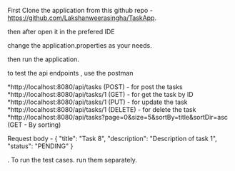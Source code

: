 First Clone the application from this github repo - https://github.com/Lakshanweerasingha/TaskApp.

then after open it in the prefered IDE

change the application.properties as your needs.

then run the application.

to test the api endpoints , use the postman

*http://localhost:8080/api/tasks (POST) - for post the tasks
*http://localhost:8080/api/tasks/1 (GET) - for get the task by ID
*http://localhost:8080/api/tasks/1 (PUT) - for update the task
*http://localhost:8080/api/tasks/1 (DELETE) - for delete the task
*http://localhost:8080/api/tasks?page=0&size=5&sortBy=title&sortDir=asc (GET - By sorting)

Request body - 
{
  "title": "Task 8",
  "description": "Description of task 1",
  "status": "PENDING"
}

. To run the test cases. run them separately.
